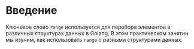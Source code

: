# Введение

Ключевое слово `range` используется для перебора элементов в различных структурах данных в Golang. В этом практическом занятии мы изучим, как использовать `range` с разными структурами данных.
